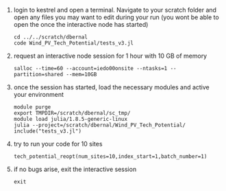 
1. login to kestrel and open a terminal. Navigate to your scratch folder and open any files you may want to edit during your run (you wont be able to open the once the interactive node has started)
    ```
    cd ../../scratch/dbernal
    code Wind_PV_Tech_Potential/tests_v3.jl
    ```
2. request an interactive node session for 1 hour with 10 GB of memory
    ```
    salloc --time=60 --account=iedo00onsite --ntasks=1 --partition=shared --mem=10GB
    ```
3. once the session has started, load the necessary modules and active your environment
    ```
    module purge
    export TMPDIR=/scratch/dbernal/sc_tmp/
    module load julia/1.8.5-generic-linux
    julia --project=/scratch/dbernal/Wind_PV_Tech_Potential/
    include("tests_v3.jl")
    ```
4. try to run your code for 10 sites
    ```
    tech_potential_reopt(num_sites=10,index_start=1,batch_number=1)
    ```
5. if no bugs arise, exit the interactive session
    ```
    exit
    ```